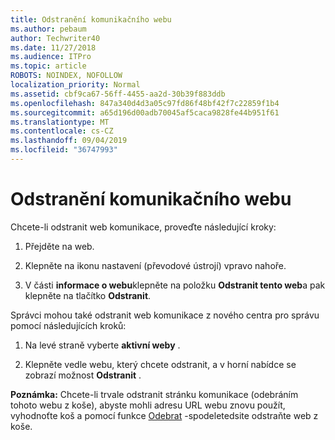 ```yaml
---
title: Odstranění komunikačního webu
ms.author: pebaum
author: Techwriter40
ms.date: 11/27/2018
ms.audience: ITPro
ms.topic: article
ROBOTS: NOINDEX, NOFOLLOW
localization_priority: Normal
ms.assetid: cbf9ca67-56ff-4455-aa2d-30b39f883ddb
ms.openlocfilehash: 847a340d4d3a05c97fd86f48bf42f7c22859f1b4
ms.sourcegitcommit: a65d196d00adb70045af5caca9828fe44b951f61
ms.translationtype: MT
ms.contentlocale: cs-CZ
ms.lasthandoff: 09/04/2019
ms.locfileid: "36747993"
---
```

# <a name="delete-a-communication-site"></a>Odstranění komunikačního webu

Chcete-li odstranit web komunikace, proveďte následující kroky: 
  
1. Přejděte na web. 
  
2. Klepněte na ikonu nastavení (převodové ústrojí) vpravo nahoře. 
  
3. V části **informace o webu**klepněte na položku **Odstranit tento web**a pak klepněte na tlačítko **Odstranit**. 
  
Správci mohou také odstranit web komunikace z nového centra pro správu pomocí následujících kroků: 
  
1. Na levé straně vyberte **aktivní weby** . 
  
2. Klepněte vedle webu, který chcete odstranit, a v horní nabídce se zobrazí možnost **Odstranit** . 
  
 **Poznámka:** Chcete-li trvale odstranit stránku komunikace (odebráním tohoto webu z koše), abyste mohli adresu URL webu znovu použít, vyhodnoťte koš a pomocí funkce [Odebrat](https://aka.ms/Remove-SPODeletedSite) -spodeletedsite odstraňte web z koše. [](https://aka.ms/Get-SPODeletedSite) 
  

